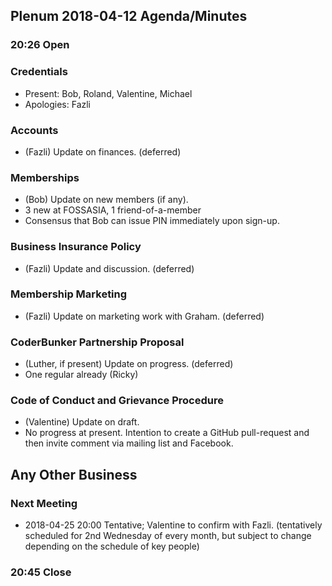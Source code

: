 ## Plenum 2018-04-12 Agenda/Minutes

### 20:26 Open

### Credentials
- Present: Bob, Roland, Valentine, Michael
- Apologies: Fazli

### Accounts
- (Fazli) Update on finances. (deferred)

### Memberships
- (Bob) Update on new members (if any).
- 3 new at FOSSASIA, 1 friend-of-a-member
- Consensus that Bob can issue PIN immediately upon sign-up.

### Business Insurance Policy
- (Fazli) Update and discussion. (deferred)

### Membership Marketing
- (Fazli) Update on marketing work with Graham. (deferred)

### CoderBunker Partnership Proposal
- (Luther, if present) Update on progress. (deferred)
- One regular already (Ricky)

### Code of Conduct and Grievance Procedure
- (Valentine) Update on draft.
- No progress at present. Intention to create a GitHub pull-request and then invite comment via mailing list and Facebook.

## Any Other Business

### Next Meeting
- 2018-04-25 20:00 Tentative; Valentine to confirm with Fazli. (tentatively scheduled for 2nd Wednesday of every month, but subject to change depending on the schedule of key people)

### 20:45 Close
